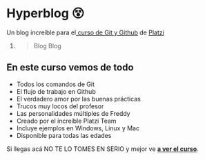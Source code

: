 # Hyperblog :dizzy_face:
Un blog increíble para el[ curso de Git y Github](https://platzi.com/cursos/git-github/ " curso de Git y Github") de [Platzi](https://platzi.com/ "Platzi")

 1. >Blog
    > Blog

## En este curso vemos de todo
* Todos los comandos de Git
* El flujo de trabajo en Github
* El verdadero amor por las buenas prácticas
* Trucos muy locos del profesor
* Las personalidades múltiples de Freddy
* Creado por el increíble Platzi Team
* Incluye ejemplos en Windows, Linux y Mac
* Disponible para todas las edades

 Si llegas acá NO TE LO TOMES EN SERIO y mejor ve [**a ver el curso**](https://platzi.com/cursos/git-github/ "a ver el curso").
